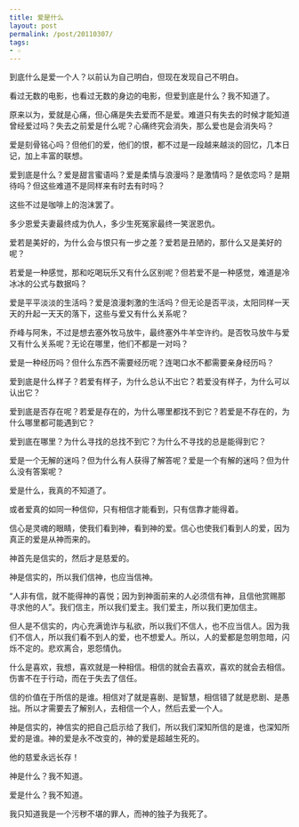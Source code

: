 ```yaml
---
title: 爱是什么
layout: post
permalink: /post/20110307/
tags:
- ☆
---
```


到底什么是爱一个人？以前认为自己明白，但现在发现自己不明白。

看过无数的电影，也看过无数的身边的电影，但爱到底是什么？我不知道了。

原来以为，爱就是心痛，但心痛是失去爱而不是爱。难道只有失去的时候才能知道曾经爱过吗？失去之前爱是什么呢？心痛终究会消失，那么爱也是会消失吗？

爱是刻骨铭心吗？但他们的爱，他们的恨，都不过是一段越来越淡的回忆，几本日记，加上丰富的联想。

爱到底是什么？爱是甜言蜜语吗？爱是柔情与浪漫吗？是激情吗？是依恋吗？是期待吗？但这些难道不是同样来有时去有时吗？

这些不过是咖啡上的泡沫罢了。

多少恩爱夫妻最终成为仇人，多少生死冤家最终一笑泯恩仇。

爱若是美好的，为什么会与恨只有一步之差？爱若是丑陋的，那什么又是美好的呢？

若爱是一种感觉，那和吃喝玩乐又有什么区别呢？但若爱不是一种感觉，难道是冷冰冰的公式与数据吗？

爱是平平淡淡的生活吗？爱是浪漫刺激的生活吗？但无论是否平淡，太阳同样一天天的升起一天天的落下，这些与爱又有什么关系呢？

乔峰与阿朱，不过是想去塞外牧马放牛，最终塞外牛羊空许约。是否牧马放牛与爱又有什么关系呢？无论在哪里，他们不都是一对吗？

爱是一种经历吗？但什么东西不需要经历呢？连喝口水不都需要亲身经历吗？

爱到底是什么样子？若爱有样子，为什么总认不出它？若爱没有样子，为什么可以认出它？

爱到底是否存在呢？若爱是存在的，为什么哪里都找不到它？若爱是不存在的，为什么哪里都可能遇到它？

爱到底在哪里？为什么寻找的总找不到它？为什么不寻找的总是能得到它？

爱是一个无解的迷吗？但为什么有人获得了解答呢？爱是一个有解的迷吗？但为什么没有答案呢？

爱是什么，我真的不知道了。

或者爱真的如同一种信仰，只有相信才能看到，只有信靠才能得着。

信心是灵魂的眼睛，使我们看到神，看到神的爱。信心也使我们看到人的爱，因为真正的爱是从神而来的。

神首先是信实的，然后才是慈爱的。

神是信实的，所以我们信神，也应当信神。

“人非有信，就不能得神的喜悦；因为到神面前来的人必须信有神，且信他赏赐那寻求他的人”。我们信主，所以我们爱主。我们爱主，所以我们更加信主。

但人是不信实的，内心充满诡诈与私欲，所以我们不信人，也不应当信人。因为我们不信人，所以我们看不到人的爱，也不想爱人。所以，人的爱都是忽明忽暗，闪烁不定的。悲欢离合，恩怨情仇。

什么是喜欢，我想，喜欢就是一种相信。相信的就会去喜欢，喜欢的就会去相信。伤害不在于行动，而在于失去了信任。

信的价值在于所信的是谁。相信对了就是喜剧、是智慧，相信错了就是悲剧、是愚拙。所以才需要去了解别人，去相信一个人，然后去爱一个人。

神是信实的，神信实的把自己启示给了我们，所以我们深知所信的是谁，也深知所爱的是谁。神的爱是永不改变的，神的爱是超越生死的。

他的慈爱永远长存！

神是什么？我不知道。

爱是什么？我不知道。

我只知道我是一个污秽不堪的罪人，而神的独子为我死了。
